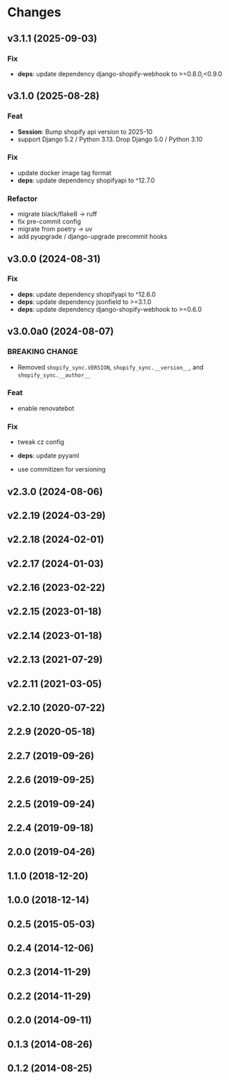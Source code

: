 # Changes

## v3.1.1 (2025-09-03)

### Fix

- **deps**: update dependency django-shopify-webhook to >=0.8.0,<0.9.0

## v3.1.0 (2025-08-28)

### Feat

- **Session**: Bump shopify api version to 2025-10
- support Django 5.2 / Python 3.13. Drop Django 5.0 / Python 3.10

### Fix

- update docker image tag format
- **deps**: update dependency shopifyapi to ^12.7.0

### Refactor

- migrate black/flake8 -> ruff
- fix pre-commit config
- migrate from poetry -> uv
- add pyupgrade / django-upgrade precommit hooks

## v3.0.0 (2024-08-31)

### Fix

- **deps**: update dependency shopifyapi to ^12.6.0
- **deps**: update dependency jsonfield to >=3.1.0
- **deps**: update dependency django-shopify-webhook to >=0.6.0

## v3.0.0a0 (2024-08-07)

### BREAKING CHANGE

- Removed `shopify_sync.VERSION`, `shopify_sync.__version__`,
and `shopify_sync.__author__`

### Feat

- enable renovatebot

### Fix

- tweak cz config
- **deps**: update pyyaml


- use commitizen for versioning

## v2.3.0 (2024-08-06)

## v2.2.19 (2024-03-29)

## v2.2.18 (2024-02-01)

## v2.2.17 (2024-01-03)

## v2.2.16 (2023-02-22)

## v2.2.15 (2023-01-18)

## v2.2.14 (2023-01-18)

## v2.2.13 (2021-07-29)

## v2.2.11 (2021-03-05)

## v2.2.10 (2020-07-22)

## 2.2.9 (2020-05-18)

## 2.2.7 (2019-09-26)

## 2.2.6 (2019-09-25)

## 2.2.5 (2019-09-24)

## 2.2.4 (2019-09-18)

## 2.0.0 (2019-04-26)

## 1.1.0 (2018-12-20)

## 1.0.0 (2018-12-14)

## 0.2.5 (2015-05-03)

## 0.2.4 (2014-12-06)

## 0.2.3 (2014-11-29)

## 0.2.2 (2014-11-29)

## 0.2.0 (2014-09-11)

## 0.1.3 (2014-08-26)

## 0.1.2 (2014-08-25)
